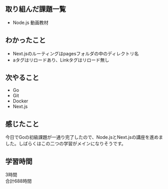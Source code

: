 ## 取り組んだ課題一覧
- Node.js 動画教材

## わかったこと
- Next.jsのルーティングはpagesフォルダの中のディレクトリ名
- aタグはリロードあり、Linkタグはリロード無し


## 次やること
- Go
- Git
- Docker
- Next.js

## 感じたこと
今日でGoの初級課題が一通り完了したので、Node.jsとNext.jsの講座を進めました。しばらくはこの二つの学習がメインになりそうです。


## 学習時間
3時間<br />
合計688時間